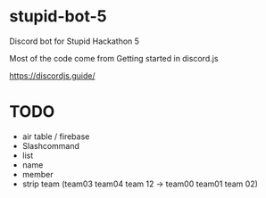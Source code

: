 # stupid-bot-5

Discord bot for Stupid Hackathon 5

Most of the code come from Getting started in discord.js

https://discordjs.guide/

# TODO

- air table / firebase
- Slashcommand
- list
- name
- member
- strip team (team03 team04 team 12 -> team00 team01 team 02)
